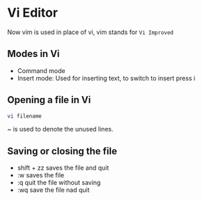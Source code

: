 # Vi Editor

Now vim is used in place of vi, vim stands for `Vi Improved`

## Modes in Vi

- Command mode
- Insert mode: Used for inserting text, to switch to insert press i

## Opening a file in Vi

```bash
vi filename
```

~ is used to denote the unused lines.

## Saving or closing the file

- shift + zz saves the file and quit
- :w saves the file
- :q quit the file without saving
- :wq save the file nad quit
